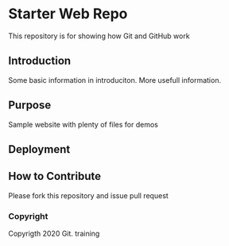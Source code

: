 # Starter Web Repo

This repository is for showing how Git and GitHub work

## Introduction

Some basic information in introduciton. More usefull information.

## Purpose

Sample website with plenty of files for demos

## Deployment

## How to Contribute

Please fork this repository and issue pull request

### Copyright

Copyrigth 2020 Git. training
